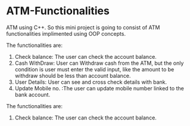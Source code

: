 # ATM-Functionalities

ATM using C++. So this mini project is going to consist of ATM functionalities implimented using OOP concepts. 


The functionalities are:
1) Check balance: The user can check the account balance.
2)  Cash WithDraw: User can Withdraw cash from the ATM, but the only condition is user must enter the valid input, like the amount to be withdraw should be less than account balance.
3) User Details: User can see and cross check details with bank.
4) Update Mobile no. :The user can update mobile number linked to the bank account.  


The functionalities are:
1) Check balance: The user can check the account balance.
